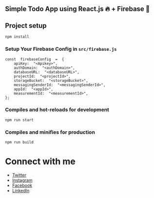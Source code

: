 ## Simple Todo App using React.js 🔥 + Firebase 💯

## Project setup

```
npm install
```

### Setup Your Firebase Config in `src/firebase.js`

```
const  firebaseConfig  =  {
	apiKey:  "<Apikey>",
	authDomain:  "<authDomain>",
	databaseURL:  "<databaseURL>",
	projectId:  "<projectId>",
	storageBucket:  "<storageBucket>",
	messagingSenderId:  "<messagingSenderId>",
	appId:  "<appId>",
	measurementId:  "<measurementId>",
};
```

### Compiles and hot-reloads for development

```
npm run start
```

### Compiles and minifies for production

```
npm run build
```

# Connect with me

- [Twitter](https://twitter.com/SureshRamani9)
- [Instagram](https://instagram.com/suresh_ramani8256)
- [Facebook](https://www.facebook.com/sureshramani8256)
- [LinkedIn](https://www.linkedin.com/in/suresh-ramani8256)
